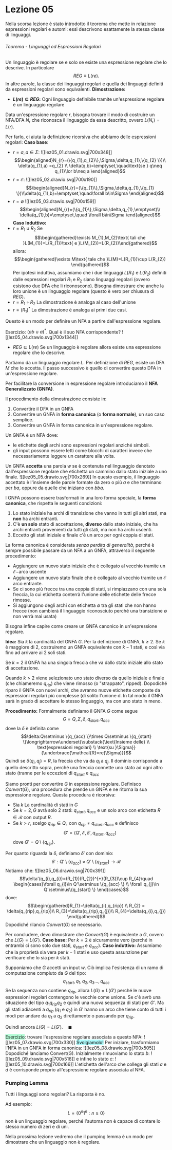# Lezione 05
Nella scorsa lezione è stato introdotto il teorema che mette in relazione espressioni regolari e automi: essi descrivono esattamente la stessa classe di linguaggi.
###### Teorema - Linguaggi ed Espressioni Regolari
Un linguaggio è regolare se e solo se esiste una espressione regolare che lo descrive. In particolare $$REG\equiv L(re).$$
In altre parole, la classe dei linguaggi regolari e quella dei linguaggi definiti da espressioni regolari sono equivalenti.
**Dimostrazione:**
- **$L(re)\subseteq REG:$** Ogni linguaggio definibile tramite un'espressione regolare è un linguaggio regolare

Data un'espressione regolare $r$, bisogna trovare il modo di costruire un NFA/DFA $N_{r}$ che riconosca il linguaggio da essa descritto, ovvero $L(N_{r})=L(r)$.

Per farlo, ci aiuta la definizione ricorsiva che abbiamo delle espressioni regolari:
**Caso base**:
- $r=a,a\in\Sigma$:
![[lez05_01.drawio.svg|700x348]]
$$\begin{aligned}N_{r}=(\{q_{1},q_{2}\},\Sigma,\delta,q_{1},\{q_{2} \})\\ \delta(q_{1},a) =q_{2} \\ \delta(q,b)=\emptyset,\quad\text{se } q\neq q_{1}\lor b\neq a \end{aligned}$$
- $r=\mathcal{E}$:
![[lez05_02.drawio.svg|700x190]]
$$\begin{aligned}N_{r}=(\{q_{1}\},\Sigma,\delta,q_{1},\{q_{1} \})\\\delta(q_{1},b)=\emptyset,\quad\forall b\in\Sigma \end{aligned}$$
- $r=\emptyset$
![[lez05_03.drawio.svg|700x159]]
$$\begin{aligned}N_{r}=(\{q_{1}\},\Sigma,\delta,q_{1},\emptyset)\\ \delta(q_{1},b)=\emptyset,\quad \forall  b\in\Sigma \end{aligned}$$
**Caso Induttivo:**
- $r=R_{1}\cup R_{2}$
Se
$$\begin{gathered}\exists M_{1},M_{2}\text{ tali che }L(M_{1})=L(R_{1})\text{ e }L(M_{2})=L(R_{2})\end{gathered}$$
allora:
$$\begin{gathered}\exists M\text{ tale che }L(M)=L(R_{1})\cup L(R_{2}) \end{gathered}$$
Per ipotesi induttiva, assumiamo che i due linguaggi $L(R_{1})$ e $L(R_{2})$ definiti dalle espressioni regolari $R_{1}$ e $R_{2}$ siano linguaggi regolari (ovvero esistono due DFA che li riconoscono). Bisogna dimostrare che anche la loro unione è un linguaggio regolare (questo è vero per chiusura di $REG$).
- $r=R_{1}\circ R_{2}$
La dimostrazione è analoga al caso dell'unione
- $r=(R_{1})^{*}$
La dimostrazione è analoga ai primi due casi.

Questo è un modo per definire un NFA a partire dall'espressione regolare. 

Esercizio: $(ab\cup a)^{*}$. Qual è il suo NFA corrispondente?
![[lez05_04.drawio.svg|700x1344]]

- $REG\subseteq L(re)$ Se un linguaggio è regolare allora esiste una espressione regolare che lo descrive.

Partiamo da un linguaggio regolare $L.$ Per definizione di $REG$, esiste un DFA $M$ che lo accetta. Il passo successivo è quello di convertire questo DFA in un'espressione regolare.

Per facilitare la conversione in espressione regolare introduciamo il **NFA Generalizzato (GNFA)**.

Il procedimento della dimostrazione consiste in:
1. Convertire il DFA in un GNFA
2. Convertire un GNFA in **forma canonica** (o **forma normale**), un suo caso semplice.
3. Convertire un GNFA in forma canonica in un'espressione regolare.

Un GNFA è un NFA dove:
- le etichette degli archi sono espressioni regolari anziché simboli.
- gli input possono essere letti come blocchi di caratteri invece che necessariamente leggere un carattere alla volta.

Un GNFA **accetta** una parola $w$ se è contenuta nel linguaggio denotato dall'espressione regolare che etichetta un cammino dallo stato iniziale a uno finale.
![[lez05_05.drawio.svg|700x269]]
In questo esempio, il linguaggio accettato è l'insieme delle parole formate da zero o più $a$ e che terminano per $ba$, oppure da quelle che iniziano con $bba$.

I GNFA possono essere trasformati in una loro forma speciale, la **forma canonica**, che rispetta le seguenti condizioni:
1. Lo stato iniziale ha archi di transizione che vanno in tutti gli altri stati, ma **non** ha archi entranti.
2. C'è **un solo** stato di accettazione, **diverso** dallo stato iniziale, che ha archi entranti provenienti da tutti gli stati, ma non ha archi uscenti.
3. Eccetto gli stati iniziale e finale c'è un arco per ogni coppia di stati.

La forma canonica è considerata *senza perdita di generalità*, perché è sempre possibile passare da un NFA a un GNFA, attraverso il seguente procedimento:
- Aggiungere un nuovo stato iniziale che è collegato al vecchio tramite un $\mathcal{E}-$arco uscente
- Aggiungere un nuovo stato finale che è collegato al vecchio tramite un $\mathcal{E}$ arco entrante.
- Se ci sono più frecce tra una coppia di stati, si rimpiazzano con una sola freccia, la cui etichetta conterrà l'unione delle etichette delle frecce rimosse.
- Si aggiungono degli archi con etichetta $\emptyset$ tra gli stati che non hanno frecce (non cambierà il linguaggio riconosciuto perché una transizione $\emptyset$ non verrà mai usata)

Bisogna infine capire come creare un GNFA canonico in un'espressione regolare.

**Idea:**
Sia $k$ la cardinalità del GNFA $G$. Per la definizione di GNFA, $k\ge 2.$ Se $k$ è maggiore di $2$, costruiremo un GNFA equivalente con $k-1$ stati, e così via fino ad arrivare ai $2$ soli stati.

Se $k=2$ il GNFA ha una singola freccia che va dallo stato iniziale allo stato di accettazione.

Quando $k>2$ viene selezionato uno stato diverso da quello iniziale e finale (che chiameremo $q_{rip}$) che viene rimosso (o "strappato", ripped). Dopodiché riparo il GNFA con nuovi archi, che avranno nuove etichette composte da espressioni regolari più complesse (di solito l'unione d. In tal modo il GNFA sarà in grado di accettare lo stesso linguaggio, ma con uno stato in meno.

**Procedimento:**
Formalmente definiamo il GNFA $G$ come segue $$G=Q,\Sigma,\delta,q_{start},q_{acc}$$
dove la $\delta$ è definita come
$$\delta:Q\setminus \{q_{acc} \}\times Q\setminus \{q_{start} \}\longrightarrow\underset{\substack{\text{Insieme delle} \\ \text{espressioni regolari} \\ \text{su }\Sigma}}{\underbrace{\mathcal{R}=re(\Sigma)}}$$
Quindi se $\delta(q_{i},q_{j})=R$, la freccia che va da $q_{i}$ a $q_{j}$. Il dominio corrisponde a quello descritto sopra, perché una freccia connette uno stato ad ogni altro stato (tranne per le eccezioni di $q_{start}$ e $q_{acc}$

Siamo pronti per convertire $G$ in espressione regolare.
Definisco $Convert(G),$ una procedura che prende un GNFA e ne ritorna la sua espressione regolare. Questa procedura è ricorsiva:
 - Sia $k$ La cardinalità di stati in $G$
 - Se $k=2,G$ avrà solo 2 stati: $q_{start},q_{acc}$ e un solo arco con etichetta $R\in\mathcal{R}$ con output $R.$
 - Se $k>r,$ scelgo $q_{rip}\in Q,\text{ con }q_{rip}\neq q_{start},q_{acc}$ e definisco $$G'=(Q',\mathcal{E},\delta',q_{start},q_{acc})$$
dove $Q'=Q\setminus\{q_{rip} \}$. 

Per quanto riguarda la $\delta$, definiamo $\delta'$ con dominio:
$$\delta':Q'\setminus\{q_{acc} \}\times Q'\setminus \{q_{start} \}\longrightarrow \mathcal{R}$$
Notiamo che:
![[lez05_06.drawio.svg|700x391]]
$$\delta'(q_{i},q_{i})=(R_{1})(R_{2})^{*}(R_{3})\cup R_{4}\quad \begin{cases}\forall q_{i}\in Q'\setminus \{q_{acc} \} \\ \forall q_{j}\in Q'\setminus\{q_{start} \} \end{cases}$$
dove:
$$\begin{gathered}R_{1}=\delta(q_{i},q_{rip}) \\ R_{2} = \delta(q_{rip},q_{rip})\\ R_{3}=\delta(q_{rip},q_{j})\\ R_{4}=\delta(q_{i},q_{j}) \end{gathered}$$
Dopodiché rilancio $Convert(G)$ se necessario.

Per concludere, devo dimostrare che $Convert(G)$ è equivalente a $G$, ovvero che $L(G)=L(G')$.
**Caso base:**
Per $k=2$ è sicuramente vero (perché in entrambi ci sono solo due stati, $q_{start}$ e $q_{acc}$).
**Caso induttivo:**
Assumiamo che la proprietà sia vera per $k-1$ stati e uso questa assunzione per verificare che lo sia per $k$ stati.

Supponiamo che $G$ accetti un input $w$. Ciò implica l'esistenza di un ramo di computazione compiuto da $G$ del tipo: $$q_{start},q_{1},q_{2},q_{3}...,q_{acc}$$
Se la sequenza non contiene $q_{rip},$ allora $L(G)=L(G')$ perché le nuove espressioni regolari contengono le vecchie come unione. Se c'è  avrò una situazione del tipo $q_{1}q_{rip}q_{2}$ e quindi una nuova sequenza di stati per $G'.$ Ma gli stati adiacenti a $q_{rip}$ ($q_{1}$ e $q_{2}$) in $G'$ hanno un arco che tiene conto di tutti i modi per andare da $q_{1}$ a $q_{2}$ direttamente o passando per $q_{rip}.$

Quindi ancora $L(G)=L(G').\quad\blacksquare$

<span style="background:#affad1">Esercizio</span>: trovare l'espressione regolare associata a questo NFA:
![[lez05_07.drawio.svg|700x330]]
<font color="#000000"><span style="background:#b1ffff">Svolgiamolo!</span></font>
Per iniziare, trasformiamo l'NFA in un GNFA in forma canonica:
![[lez05_08.drawio.svg|700x505]]
Dopodiché lanciamo Convert(G). Inizialmente rimuoviamo lo stato $b$:
![[lez05_09.drawio.svg|700x516]]
e infine lo stato $c$:
![[lez05_10.drawio.svg|700x166]]
L'etichetta dell'arco che collega gli stati $a$ e $d$ è corrisponde proprio all'espressione regolare associata al NFA.
### Pumping Lemma
Tutti i linguaggi sono regolari? La risposta è no.

Ad esempio:
$$L=\{0^{n}1^{n}:n\ge0\}$$
non è un linguaggio regolare, perché l'automa non è capace di contare lo stesso numero di zeri e di uni.

Nella prossima lezione vedremo che il pumping lemma è un modo per dimostrare che un linguaggio non è regolare.
